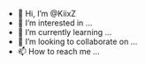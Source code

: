 - 👋 Hi, I’m @KiixZ
- 👀 I’m interested in ...
- 🌱 I’m currently learning ...
- 💞️ I’m looking to collaborate on ...
- 📫 How to reach me ...

<!---
KiixZ/KiixZ is a ✨ special ✨ repository because its `README.md` (this file) appears on your GitHub profile.
You can click the Preview link to take a look at your changes.
--->
